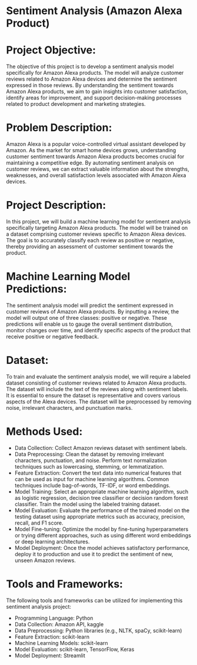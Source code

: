 # Sentiment Analysis (Amazon Alexa Product)
# Project Objective:
The objective of this project is to develop a sentiment analysis model specifically for Amazon Alexa products. The model will analyze customer reviews related to Amazon Alexa devices and determine the sentiment expressed in those reviews. By understanding the sentiment towards Amazon Alexa products, we aim to gain insights into customer satisfaction, identify areas for improvement, and support decision-making processes related to product development and marketing strategies.

# Problem Description:
Amazon Alexa is a popular voice-controlled virtual assistant developed by Amazon. As the market for smart home devices grows, understanding customer sentiment towards Amazon Alexa products becomes crucial for maintaining a competitive edge. By automating sentiment analysis on customer reviews, we can extract valuable information about the strengths, weaknesses, and overall satisfaction levels associated with Amazon Alexa devices.

# Project Description:
In this project, we will build a machine learning model for sentiment analysis specifically targeting Amazon Alexa products. The model will be trained on a dataset comprising customer reviews specific to Amazon Alexa devices. The goal is to accurately classify each review as positive or negative, thereby providing an assessment of customer sentiment towards the product.

# Machine Learning Model Predictions:
The sentiment analysis model will predict the sentiment expressed in customer reviews of Amazon Alexa products. By inputting a review, the model will output one of three classes: positive or negative. These predictions will enable us to gauge the overall sentiment distribution, monitor changes over time, and identify specific aspects of the product that receive positive or negative feedback.

# Dataset:
To train and evaluate the sentiment analysis model, we will require a labeled dataset consisting of customer reviews related to Amazon Alexa products. The dataset will include the text of the reviews along with sentiment labels. It is essential to ensure the dataset is representative and covers various aspects of the Alexa devices. The dataset will be preprocessed by removing noise, irrelevant characters, and punctuation marks.

# Methods Used:
* Data Collection: Collect Amazon reviews dataset with sentiment labels.
* Data Preprocessing: Clean the dataset by removing irrelevant characters, punctuation, and noise. Perform text normalization techniques such as lowercasing, stemming, or lemmatization.
* Feature Extraction: Convert the text data into numerical features that can be used as input for machine learning algorithms. Common techniques include bag-of-words, TF-IDF, or word embeddings.
* Model Training: Select an appropriate machine learning algorithm, such as logistic regression, decision tree classifier or decision random forest classifier. Train the model using the labeled training dataset.
* Model Evaluation: Evaluate the performance of the trained model on the testing dataset using appropriate metrics such as accuracy, precision, recall, and F1 score.
* Model Fine-tuning: Optimize the model by fine-tuning hyperparameters or trying different approaches, such as using different word embeddings or deep learning architectures.
* Model Deployment: Once the model achieves satisfactory performance, deploy it to production and use it to predict the sentiment of new, unseen Amazon reviews.

  
# Tools and Frameworks:
The following tools and frameworks can be utilized for implementing this sentiment analysis project:

* Programming Language: Python
* Data Collection: Amazon API, kaggle
* Data Preprocessing: Python libraries (e.g., NLTK, spaCy, scikit-learn)
* Feature Extraction: scikit-learn
* Machine Learning Models: scikit-learn
* Model Evaluation: scikit-learn, TensorFlow, Keras
* Model Deployment: Streamlit
